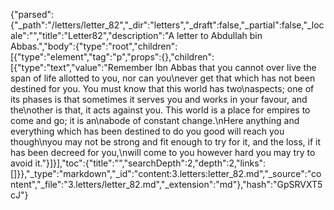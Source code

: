 {"parsed":{"_path":"/letters/letter_82","_dir":"letters","_draft":false,"_partial":false,"_locale":"","title":"Letter82","description":"A letter to Abdullah bin Abbas.","body":{"type":"root","children":[{"type":"element","tag":"p","props":{},"children":[{"type":"text","value":"Remember Ibn Abbas that you cannot over live the span of life allotted to you, nor can you\never get that which has not been destined for you. You must know that this world has two\naspects; one of its phases is that sometimes it serves you and works in your favour, and the\nother is that, it acts against you. This world is a place for empires to come and go; it is an\nabode of constant change.\nHere anything and everything which has been destined to do you good will reach you though\nyou may not be strong and fit enough to try for it, and the loss, if it has been decreed for you,\nwill come to you however hard you may try to avoid it."}]}],"toc":{"title":"","searchDepth":2,"depth":2,"links":[]}},"_type":"markdown","_id":"content:3.letters:letter_82.md","_source":"content","_file":"3.letters/letter_82.md","_extension":"md"},"hash":"GpSRVXT5cJ"}